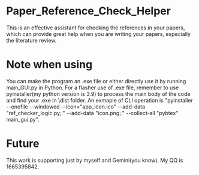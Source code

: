 # Paper_Reference_Check_Helper
This is an effective assistant for checking the references in your papers, which can provide great help when you are writing your papers, especially the literature review. 

# Note when using
You can make the program an .exe file or either directly use it by running main_GUI.py in Python. For a flasher use of .exe file, remember to use pyinstaller(my python version is 3.9) to process the main body of the code and find your .exe in \dist folder. An exmaple of CLI operation is "pyinstaller --onefile --windowed --icon="app_icon.ico" --add-data "ref_checker_logic.py;." --add-data "icon.png;." --collect-all "pybtex" main_gui.py".

# Future
This work is supporting just by myself and Gemini(you know). My QQ is 1665395842.
